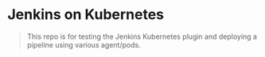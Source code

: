 # Jenkins on Kubernetes

> This repo is for testing the Jenkins Kubernetes plugin and deploying a pipeline using various agent/pods.
